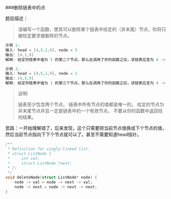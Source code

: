 ###删除链表中的点

题目描述：

> 请编写一个函数，使其可以删除某个链表中给定的（非末尾）节点，你将只被给定要求被删除的节点。

```c
示例 1:
输入: head = [4,5,1,9], node = 5
输出: [4,1,9]
解释: 给定你链表中值为 5 的第二个节点，那么在调用了你的函数之后，该链表应变为 4 -> 1 -> 9.

示例 2:
输入: head = [4,5,1,9], node = 1
输出: [4,5,9]
解释: 给定你链表中值为 1 的第三个节点，那么在调用了你的函数之后，该链表应变为 4 -> 5 -> 9.
```

> 说明:
>
> 链表至少包含两个节点。
> 链表中所有节点的值都是唯一的。
> 给定的节点为非末尾节点并且一定是链表中的一个有效节点。
> 不要从你的函数中返回任何结果。

思路：一开始理解错了，后来发现，这个只需要把当前节点值换成下个节点的值，然后当前节点指向下下个节点就可以了。甚至不需要知道head指针。

```c
/**
 * Definition for singly-linked list.
 * struct ListNode {
 *     int val;
 *     struct ListNode *next;
 * };
 */
void deleteNode(struct ListNode* node) {
    node -> val = node -> next -> val;
    node -> next = node -> next -> next;
}
```

